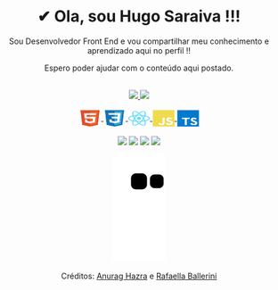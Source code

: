 <div>
  <h1 align="center">
    ✔ Ola, sou Hugo Saraiva !!! 
  </h1>
  <p align="center">
    Sou Desenvolvedor Front End e vou compartilhar meu conhecimento e aprendizado aqui no perfil !!
  </p>  
  <p align="center">
    Espero poder ajudar com o conteúdo aqui postado.
  </p>
</div>

<div align="center">
  <a href="https://github.com/hugosaraiva93"><br>
  <img height="150em" src="https://github-readme-stats.vercel.app/api?username=hugosaraiva93&show_icons=true&theme=merko&include_all_commits=true&count_private=true"/>
  <img height="150em" src="https://github-readme-stats.vercel.app/api/top-langs/?username=hugosaraiva93&theme=merko&layout=compact&langs_count=7"/>
</div>

<div align="center" valign="top"><br>
  <img align="center" alt="HTML" height="30" width="40" src="https://raw.githubusercontent.com/devicons/devicon/master/icons/html5/html5-original.svg">
  <img align="center" alt="CSS" height="30" width="40" src="https://raw.githubusercontent.com/devicons/devicon/master/icons/css3/css3-original.svg">
  <img align="center" alt="React" height="30" width="40" src="https://raw.githubusercontent.com/devicons/devicon/master/icons/react/react-original.svg">
  <img align="center" alt="Js" height="30" width="40" src="https://raw.githubusercontent.com/devicons/devicon/master/icons/javascript/javascript-plain.svg">
  <img align="center" alt="Ts" height="30" width="40" src="https://raw.githubusercontent.com/devicons/devicon/master/icons/typescript/typescript-plain.svg">
</div><br>

<div align="center"> 
  <a href="https://www.instagram.com/_hugos93" target="_blank"><img src="https://img.shields.io/badge/-Instagram-%23E4405F?style=for-the-badge&logo=instagram&logoColor=white" target="_blank"></a>
  <a href="" target="_blank"><img src="https://img.shields.io/badge/Discord-7289DA?style=for-the-badge&logo=discord&logoColor=white" target="_blank"></a> 
  <a href = "mailto:hugojs1993@gmail.com"><img src="https://img.shields.io/badge/-Gmail-%23333?style=for-the-badge&logo=gmail&logoColor=white" target="_blank"></a>
  <a href= "https://www.linkedin.com/in/hugo-saraiva-40b113240" target="_blank"><img src="https://img.shields.io/badge/-LinkedIn-%230077B5?style=for-the-badge&logo=linkedin&logoColor=white" target="_blank"></a>  
</div>

<div align="center">

  ![Snake animation](https://github.com/hugosaraiva93/hugosaraiva93/blob/output/github-contribution-grid-snake.svg)

</div>
<div align="center">
  <p>Créditos: <a href="https://github.com/anuraghazra/github-readme-stats">Anurag Hazra</a> e <a href="https://github.com/rafaballerini">Rafaella Ballerini</a></p>
</div>

